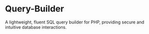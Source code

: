 # Query-Builder
A lightweight, fluent SQL query builder for PHP, providing secure and intuitive database interactions.
